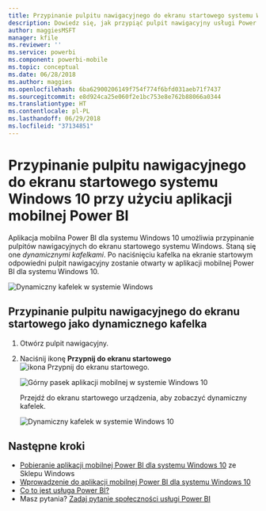 ```yaml
---
title: Przypinanie pulpitu nawigacyjnego do ekranu startowego systemu Windows 10 — aplikacja mobilna Power BI
description: Dowiedz się, jak przypiąć pulpit nawigacyjny usługi Power BI do ekranu startowego systemu Windows 10 przy użyciu aplikacji mobilnej Power BI, dzięki czemu możesz szybko zapoznać się z najważniejszymi metrykami.
author: maggiesMSFT
manager: kfile
ms.reviewer: ''
ms.service: powerbi
ms.component: powerbi-mobile
ms.topic: conceptual
ms.date: 06/28/2018
ms.author: maggies
ms.openlocfilehash: 6ba62900206149f754f774f6bfd031aeb71f7437
ms.sourcegitcommit: e8d924ca25e060f2e1bc753e8e762b88066a0344
ms.translationtype: HT
ms.contentlocale: pl-PL
ms.lasthandoff: 06/29/2018
ms.locfileid: "37134851"
---
```

# <a name="pin-a-dashboard-to-your-windows-10-start-screen-from-the-power-bi-mobile-app"></a>Przypinanie pulpitu nawigacyjnego do ekranu startowego systemu Windows 10 przy użyciu aplikacji mobilnej Power BI
Aplikacja mobilna Power BI dla systemu Windows 10 umożliwia przypinanie pulpitów nawigacyjnych do ekranu startowego systemu Windows. Staną się one *dynamicznymi kafelkami*. Po naciśnięciu kafelka na ekranie startowym odpowiedni pulpit nawigacyjny zostanie otwarty w aplikacji mobilnej Power BI dla systemu Windows 10.

![Dynamiczny kafelek w systemie Windows](media/mobile-pin-dashboard-start-screen-windows-10-phone-app/power-bi-windows-10-pin-start-screen.png)

## <a name="pin-a-dashboard-to-your-start-screen-as-a-live-tile"></a>Przypinanie pulpitu nawigacyjnego do ekranu startowego jako dynamicznego kafelka
1. Otwórz pulpit nawigacyjny.
2. Naciśnij ikonę **Przypnij do ekranu startowego** ![ikona Przypnij do ekranu startowego](media/mobile-pin-dashboard-start-screen-windows-10-phone-app/power-bi-windows-10-pin-start-icon.png).
   
   ![Górny pasek aplikacji mobilnej w systemie Windows 10](media/mobile-pin-dashboard-start-screen-windows-10-phone-app/power-bi-windows-10-pin-start.png)
   
   Przejdź do ekranu startowego urządzenia, aby zobaczyć dynamiczny kafelek.
   
   ![Dynamiczny kafelek w systemie Windows 10](media/mobile-pin-dashboard-start-screen-windows-10-phone-app/pbi_win10ph_startscrn.png)

## <a name="next-steps"></a>Następne kroki
* [Pobieranie aplikacji mobilnej Power BI dla systemu Windows 10](http://go.microsoft.com/fwlink/?LinkID=526478) ze Sklepu Windows  
* [Wprowadzenie do aplikacji mobilnej Power BI dla systemu Windows 10](mobile-windows-10-phone-app-get-started.md)  
* [Co to jest usługa Power BI?](power-bi-overview.md)
* Masz pytania? [Zadaj pytanie społeczności usługi Power BI](http://community.powerbi.com/)

